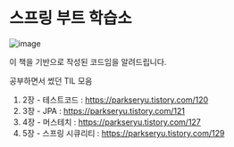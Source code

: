 # 스프링 부트 학습소

![image](https://github.com/ParkSeryu/fr-springboot/assets/64573353/53605c99-fd28-4907-9eab-574f3080a1ad)

이 책을 기반으로 작성된 코드임을 알려드립니다.

공부하면서 썼던 TIL 모음
1. 2장 - 테스트코드 : https://parkseryu.tistory.com/120
2. 3장 - JPA : https://parkseryu.tistory.com/121
3. 4장 - 머스테치 : https://parkseryu.tistory.com/127
4. 5장 - 스프링 시큐리티 : https://parkseryu.tistory.com/129
